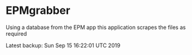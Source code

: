 # EPMgrabber
Using a database from the EPM app this application scrapes the files as required


Latest backup: Sun Sep 15 16:22:01 UTC 2019
